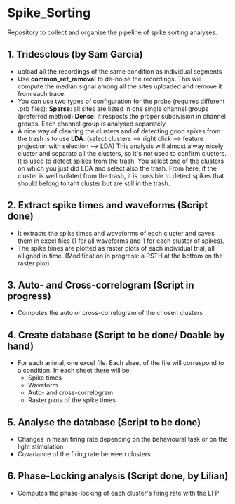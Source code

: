 # Spike_Sorting
Repository to collect and organise the pipeline of spike sorting analyses.

## 1. Tridesclous (by Sam Garcia)
   - upload all the recordings of the same condition as individual segments
   - Use **common_ref_removal** to de-noise the recordings.
     This will compute the median signal among all the sites uploaded and remove it from each trace.
   - You can use two types of configuration for the probe (requires different .prb files):
        **Sparse**: all sites are listed in one single channel groups (preferred method)
        **Dense**: it respects the proper subdivision in channel groups. Each channel group is analysed separately     
   - A nice way of cleaning the clusters and of detecting good spikes from the trash is to use **LDA**.
     (select clusters --> right click --> feature projection with selection --> LDA)
     This analysis will almost alway nicely cluster and separate all the clusters, so it's not used to confirm clusters.
     It is used to detect spikes from the trash. You select one of the clusters on which you just did LDA and select also 
     the trash. From here, if the cluster is well isolated from the trash, it is possible to detect spikes that should 
     belong to taht cluster but are still in the trash.
        
        
## 2. Extract spike times and waveforms (Script done)
   - It extracts the spike times and waveforms of each cluster and saves them in excel files (1 for all waveforms and 1 for each cluster
      of spikes).
   - The spike times are plotted as raster plots of each individual trial, all alligned in time.
      (Modification in progress: a PSTH at the bottom on the raster plot)
      
## 3. Auto- and Cross-correlogram (Script in progress)
   - Computes the auto or cross-correlogram of the chosen clusters
      
## 4. Create database (Script to be done/ Doable by hand)
   - For each animal, one excel file.
     Each sheet of the file will correspond to a condition. In each sheet there will be:
        - Spike times
        - Waveform
        - Auto- and cross-correlogram 
        - Raster plots of the spike times
        
## 5. Analyse the database (Script to be done)
   - Changes in mean firing rate depending on the behavioural task or on the light stimulation
   - Covariance of the firing rate between clusters
      
## 6. Phase-Locking analysis (Script done, by Lilian)
   - Computes the phase-locking of each cluster's firing rate with the LFP
      
      
